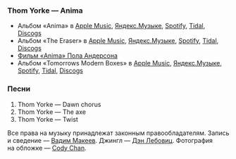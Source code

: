 ### Thom Yorke — Anima

- Альбом «Anima» в
  [Apple Music](https://music.apple.com/album/1467347588),
  [Яндекс.Музыке](https://music.yandex.ru/album/7893853),
  [Spotify](https://open.spotify.com/playlist/2WahwZk2zi9NBZypvdv6ta),
  [Tidal](https://tidal.com/browse/album/112214233),
  [Discogs](https://www.discogs.com/master/1578177)
- Альбом «The Eraser» в
  [Apple Music](https://music.apple.com/album/161162568),
  [Яндекс.Музыке](https://music.yandex.ru/album/720125),
  [Spotify](https://open.spotify.com/album/4QSIeDnAnGag2YZ5DjB2eB),
  [Tidal](https://tidal.com/browse/album/2215056),
  [Discogs](https://www.discogs.com/master/78606)
- [Фильм «Anima» Пола Андерсона](https://www.netflix.com/watch/81110498)
- Альбом «Tomorrows Modern Boxes» в
  [Apple Music](https://music.apple.com/album/1262568019),
  [Яндекс.Музыке](https://music.yandex.ru/album/3693911),
  [Spotify](https://open.spotify.com/playlist/5Cqu3cqCZEM2wvecnRho4u),
  [Tidal](https://listen.tidal.com/track/82110526?play=true),
  [Discogs](https://www.discogs.com/master/737819)

### Песни

1. Thom Yorke — Dawn chorus
2. Thom Yorke — The axe
3. Thom Yorke — Twist

Все права на музыку принадлежат законным правообладателям.
Запись и сведение — [Вадим Макеев](https://twitter.com/pepelsbey).
Джингл — [Дэн Лебовиц](https://www.youtube.com/channel/UC38A5qHrlc_Zgua7vL4b96w).
Фотография на обложке — [Cody Chan](https://unsplash.com/photos/MscVePkuMS4).
